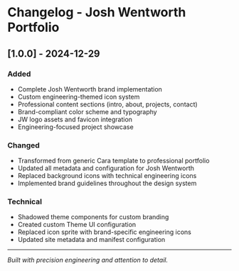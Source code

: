 # Changelog - Josh Wentworth Portfolio

## [1.0.0] - 2024-12-29

### Added

- Complete Josh Wentworth brand implementation
- Custom engineering-themed icon system
- Professional content sections (intro, about, projects, contact)
- Brand-compliant color scheme and typography
- JW logo assets and favicon integration
- Engineering-focused project showcase

### Changed

- Transformed from generic Cara template to professional portfolio
- Updated all metadata and configuration for Josh Wentworth
- Replaced background icons with technical engineering icons
- Implemented brand guidelines throughout the design system

### Technical

- Shadowed theme components for custom branding
- Created custom Theme UI configuration
- Replaced icon sprite with brand-specific engineering icons
- Updated site metadata and manifest configuration

---

_Built with precision engineering and attention to detail._
